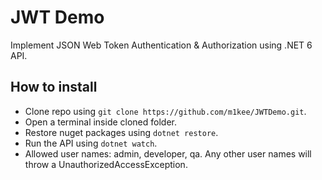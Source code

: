 # JWT Demo

Implement JSON Web Token Authentication & Authorization using .NET 6 API.

## How to install

- Clone repo using `git clone https://github.com/m1kee/JWTDemo.git`.
- Open a terminal inside cloned folder.
- Restore nuget packages using `dotnet restore`.
- Run the API using `dotnet watch`.
- Allowed user names: admin, developer, qa. Any other user names will throw a UnauthorizedAccessException.